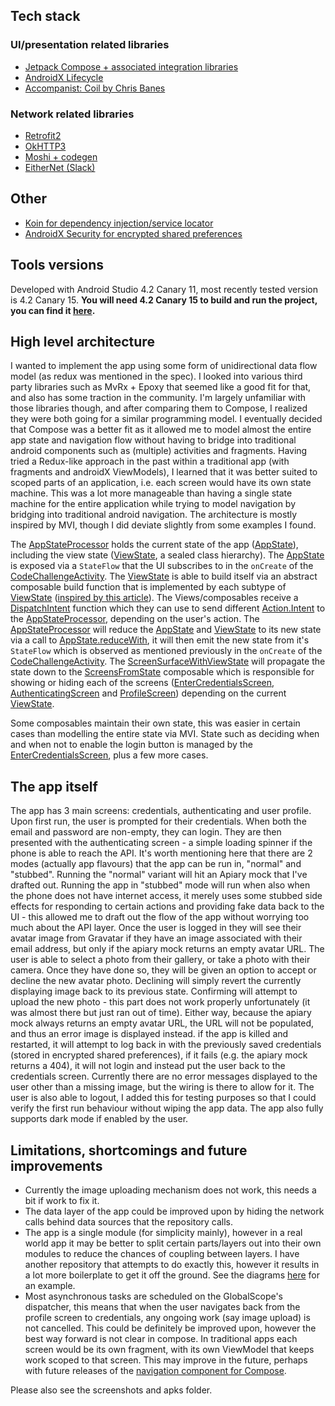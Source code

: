 ## Tech stack

### UI/presentation related libraries
 - [Jetpack Compose + associated integration libraries](https://developer.android.com/jetpack/compose)
 - [AndroidX Lifecycle](https://developer.android.com/jetpack/androidx/releases/lifecycle)
 - [Accompanist: Coil by Chris Banes](https://github.com/chrisbanes/accompanist/tree/main/coil)

### Network related libraries
 - [Retrofit2](https://square.github.io/retrofit/)
 - [OkHTTP3](https://square.github.io/okhttp/)
 - [Moshi + codegen](https://github.com/square/moshi)
 - [EitherNet (Slack)](https://github.com/slackhq/EitherNet)
 
 ## Other
 - [Koin for dependency injection/service locator](https://insert-koin.io)
 - [AndroidX Security for encrypted shared preferences](https://developer.android.com/jetpack/androidx/releases/security)

 
## Tools versions
Developed with Android Studio 4.2 Canary 11, most recently tested version is 4.2 Canary 15. **You will need 4.2 Canary 15 to build and run the project, you can find it [here](https://developer.android.com/studio/archive).**

 
## High level architecture
I wanted to implement the app using some form of unidirectional data flow model (as redux was mentioned in the spec). I looked into various third party libraries such as MvRx + Epoxy that seemed like a good fit for that, and also has some traction in the community. I'm largely unfamiliar with those libraries though, and after comparing them to Compose, I realized they were both going for a similar programming model. I eventually decided that Compose was a better fit as it allowed me to model almost the entire app state and navigation flow without having to bridge into traditional android components such as (multiple) activities and fragments. Having tried a Redux-like approach in the past within a traditional app (with fragments and androidX ViewModels), I learned that it was better suited to scoped parts of an application, i.e. each screen would have its own state machine. This was a lot more manageable than having a single state machine for the entire application while trying to model navigation by bridging into traditional android navigation. The architecture is mostly inspired by MVI, though I did deviate slightly from some examples I found. 

The [AppStateProcessor](https://github.com/Aidanvii7/CodeChallenge1/blob/main/App/app/src/main/java/com/aidanvii/codechallenge/state/AppStateProcessor.kt) holds the current state of the app ([AppState](https://github.com/Aidanvii7/CodeChallenge1/blob/main/App/app/src/main/java/com/aidanvii/codechallenge/state/AppState.kt)), including the view state ([ViewState](https://github.com/Aidanvii7/CodeChallenge1/blob/main/App/app/src/main/java/com/aidanvii/codechallenge/state/ViewState.kt), a sealed class hierarchy). The [AppState](https://github.com/Aidanvii7/CodeChallenge1/blob/main/App/app/src/main/java/com/aidanvii/codechallenge/state/AppState.kt) is exposed via a `StateFlow` that the UI subscribes to in the `onCreate` of the [CodeChallengeActivity](https://github.com/Aidanvii7/CodeChallenge1/blob/main/App/app/src/main/java/com/aidanvii/codechallenge/CodeChallengeActivity.kt). The [ViewState](https://github.com/Aidanvii7/CodeChallenge1/blob/main/App/app/src/main/java/com/aidanvii/codechallenge/state/ViewState.kt) is able to build itself via an abstract composable build function that is implemented by each subtype of [ViewState](https://github.com/Aidanvii7/CodeChallenge1/blob/main/App/app/src/main/java/com/aidanvii/codechallenge/state/ViewState.kt) ([inspired by this article](https://medium.com/swlh/android-mvi-with-jetpack-compose-b0890f5156ac)). The Views/composables receive a [DispatchIntent](https://github.com/Aidanvii7/CodeChallenge1/blob/main/App/app/src/main/java/com/aidanvii/codechallenge/state/dispatchers.kt) function which they can use to send different [Action.Intent](https://github.com/Aidanvii7/CodeChallenge1/blob/main/App/app/src/main/java/com/aidanvii/codechallenge/state/Action.kt) to the [AppStateProcessor](https://github.com/Aidanvii7/CodeChallenge1/blob/main/App/app/src/main/java/com/aidanvii/codechallenge/state/AppStateProcessor.kt), depending on the user's action. The [AppStateProcessor](https://github.com/Aidanvii7/CodeChallenge1/blob/main/App/app/src/main/java/com/aidanvii/codechallenge/state/AppStateProcessor.kt) will reduce the [AppState](https://github.com/Aidanvii7/CodeChallenge1/blob/main/App/app/src/main/java/com/aidanvii/codechallenge/state/AppState.kt) and [ViewState](https://github.com/Aidanvii7/CodeChallenge1/blob/main/App/app/src/main/java/com/aidanvii/codechallenge/state/ViewState.kt) to its new state via a call to [AppState.reduceWith](https://github.com/Aidanvii7/CodeChallenge1/blob/main/App/app/src/main/java/com/aidanvii/codechallenge/state/reducers.kt), it will then emit the new state from it's `StateFlow` which is observed as mentioned previously in the `onCreate` of the [CodeChallengeActivity](https://github.com/Aidanvii7/CodeChallenge1/blob/main/App/app/src/main/java/com/aidanvii/codechallenge/CodeChallengeActivity.kt). The [ScreenSurfaceWithViewState](https://github.com/Aidanvii7/CodeChallenge1/blob/main/App/app/src/main/java/com/aidanvii/codechallenge/ui/screens/ScreenSurface.kt) will propagate the state down to the [ScreensFromState](https://github.com/Aidanvii7/CodeChallenge1/blob/main/App/app/src/main/java/com/aidanvii/codechallenge/ui/ScreensFromState.kt) composable which is responsible for showing or hiding each of the screens ([EnterCredentialsScreen](https://github.com/Aidanvii7/CodeChallenge1/blob/main/App/app/src/main/java/com/aidanvii/codechallenge/ui/screens/EnterCredentialsScreen.kt), [AuthenticatingScreen](https://github.com/Aidanvii7/CodeChallenge1/blob/main/App/app/src/main/java/com/aidanvii/codechallenge/ui/screens/AuthenticatingScreen.kt) and [ProfileScreen](https://github.com/Aidanvii7/CodeChallenge1/blob/main/App/app/src/main/java/com/aidanvii/codechallenge/ui/screens/ProfileScreen.kt)) depending on the current [ViewState](https://github.com/Aidanvii7/CodeChallenge1/blob/main/App/app/src/main/java/com/aidanvii/codechallenge/state/ViewState.kt).

Some composables maintain their own state, this was easier in certain cases than modelling the entire state via MVI. State such as deciding when and when not to enable the login button is managed by the [EnterCredentialsScreen](https://github.com/Aidanvii7/CodeChallenge1/blob/main/App/app/src/main/java/com/aidanvii/codechallenge/ui/screens/EnterCredentialsScreen.kt), plus a few more cases.


## The app itself
The app has 3 main screens: credentials, authenticating and user profile. Upon first run, the user is prompted for their credentials. When both the email and password are non-empty, they can login. They are then presented with the authenticating screen - a simple loading spinner if the phone is able to reach the API. It's worth mentioning here that there are 2 modes (actually app flavours) that the app can be run in, "normal" and "stubbed". Running the "normal" variant will hit an Apiary mock that I've drafted out. Running the app in "stubbed" mode will run when also when the phone does not have internet access, it merely uses some stubbed side effects for responding to certain actions and providing fake data back to the UI - this allowed me to draft out the flow of the app without worrying too much about the API layer. Once the user is logged in they will see their avatar image from Gravatar if they have an image associated with their email address, but only if the apiary mock returns an empty avatar URL. The user is able to select a photo from their gallery, or take a photo with their camera. Once they have done so, they will be given an option to accept or decline the new avatar photo. Declining will simply revert the currently displaying image back to its previous state. Confirming will attempt to upload the new photo - this part does not work properly unfortunately (it was almost there but just ran out of time). Either way, because the apiary mock always returns an empty avatar URL, the URL will not be populated, and thus an error image is displayed instead. if the app is killed and restarted, it will attempt to log back in with the previously saved credentials (stored in encrypted shared preferences), if it fails (e.g. the apiary mock returns a 404), it will not login and instead put the user back to the credentials screen. Currently there are no error messages displayed to the user other than a missing image, but the wiring is there to allow for it. The user is also able to logout, I added this for testing purposes so that I could verify the first run behaviour without wiping the app data. The app also fully supports dark mode if enabled by the user.

## Limitations, shortcomings and future improvements
 - Currently the image uploading mechanism does not work, this needs a bit if work to fix it.
 - The data layer of the app could be improved upon by hiding the network calls behind data sources that the repository calls.
 - The app is a single module (for simplicity mainly), however in a real world app it may be better to split certain parts/layers out into their own modules to reduce the chances of coupling between layers. I have another repository that attempts to do exactly this, however it results in a lot more boilerplate to get it off the ground. See the diagrams [here](https://github.com/Aidanvii7/MercariApp) for an example.
 - Most asynchronous tasks are scheduled on the GlobalScope's dispatcher, this means that when the user navigates back from the profile screen to credentials, any ongoing work (say image upload) is not cancelled. This could be definitely be improved upon, however the best way forward is not clear in compose. In traditional apps each screen would be its own fragment, with its own ViewModel that keeps work scoped to that screen. This may improve in the future, perhaps with future releases of the [navigation component for Compose](https://developer.android.com/jetpack/compose/navigation).
 
Please also see the screenshots and apks folder.
